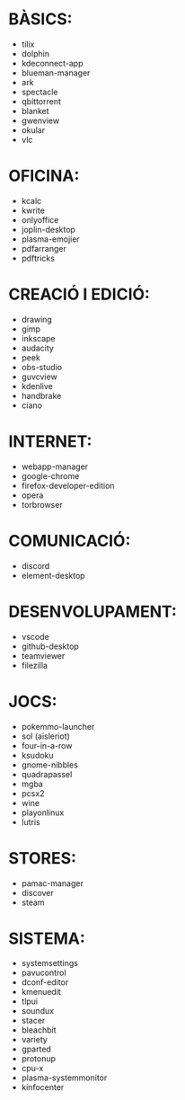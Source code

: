 # BÀSICS:

- tilix
- dolphin
- kdeconnect-app
- blueman-manager
- ark
- spectacle
- qbittorrent
- blanket
- gwenview
- okular
- vlc

# OFICINA:

- kcalc
- kwrite
- onlyoffice
- joplin-desktop
- plasma-emojier
- pdfarranger
- pdftricks

# CREACIÓ I EDICIÓ:

- drawing
- gimp
- inkscape
- audacity
- peek
- obs-studio
- guvcview
- kdenlive
- handbrake
- ciano

# INTERNET:

- webapp-manager
- google-chrome
- firefox-developer-edition
- opera
- torbrowser

# COMUNICACIÓ:

- discord
- element-desktop

# DESENVOLUPAMENT:

- vscode
- github-desktop
- teamviewer
- filezilla

# JOCS:

- pokemmo-launcher
- sol (aisleriot)
- four-in-a-row
- ksudoku
- gnome-nibbles
- quadrapassel
- mgba
- pcsx2
- wine
- playonlinux
- lutris

# STORES:

- pamac-manager
- discover
- steam

# SISTEMA:

- systemsettings
- pavucontrol
- dconf-editor
- kmenuedit
- tlpui
- soundux
- stacer
- bleachbit
- variety
- gparted
- protonup
- cpu-x
- plasma-systemmonitor
- kinfocenter
